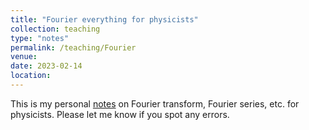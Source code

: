 ```yaml
---
title: "Fourier everything for physicists"
collection: teaching
type: "notes"
permalink: /teaching/Fourier
venue: 
date: 2023-02-14
location: 
---
```


This is my personal [notes](http://haonanliu-phys.github.io//files/Fourier.pdf) on Fourier transform, Fourier series, etc. for physicists. Please let me know if you spot any errors.
